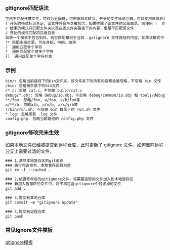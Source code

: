 ### gitignore匹配语法
```html
空格不匹配任意文件，可作为分隔符，可用反斜杠转义。开头的文件标识注释，可以使用反斜杠进行转义
! 开头的模式标识否定，该文件将会再次被包含，如果排除了该文件的父级目录，则使用 !  也不会再次被包含。可以使用反斜杠进行转义
/ 结束的模式只匹配文件夹以及在该文件夹路径下的内容，但是不匹配该文件
/ 开始的模式匹配项目跟目录
如果一个模式不包含斜杠，则它匹配相对于当前 .gitignore 文件路径的内容，如果该模式不在 .gitignore 文件中，则相对于项目根目录
** 匹配多级目录，可在开始，中间，结束
?  通用匹配单个字符
*  通用匹配零个或多个字符
[]  通用匹配单个字符列表
```

### 示例
```html
bin/: 忽略当前路径下的bin文件夹，该文件夹下的所有内容都会被忽略，不忽略 bin 文件
/bin: 忽略根目录下的bin文件
/*.c: 忽略 cat.c，不忽略 build/cat.c
debug/*.obj: 忽略 debug/io.obj，不忽略 debug/common/io.obj 和 tools/debug/io.obj
**/foo: 忽略/foo, a/foo, a/b/foo等
a/**/b: 忽略a/b, a/x/b, a/x/y/b等
!/bin/run.sh: 不忽略 bin 目录下的 run.sh 文件
*.log: 忽略所有 .log 文件
config.php: 忽略当前路径的 config.php 文件
```

### gitignore修改完未生效
如果本地文件已经被提交到远程仓库，此时更新了 gitignore 文件，如何删除远程分支上需要过滤的文件。
```html
### 1,清除本地暂存区的git追踪
### 执行完该命令，本地暂存区将为空
git rm -f --cached .

### 2,依据修改后的gitignore文件，将需要追踪的文件加入到本地暂存区
### 新加入暂存区的文件中，将不再包含gitignore中过滤掉的文件
git add .

### 3,提交到本地仓库
git commit -m "gitignore update"

### 4,提交到远程仓库
git push 
```



### 常见ignore文件模板
[gitignore模板](https://github.com/github/gitignore)